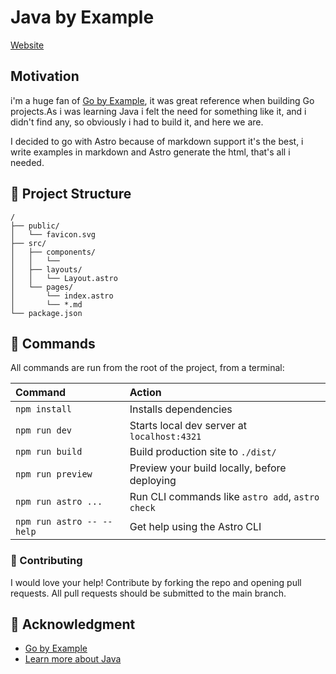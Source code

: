 # Java by Example

[Website](java.bernoussama.com)

## Motivation

i'm a huge fan of [Go by Example](https://gobyexample.com), it was great reference when building Go projects.As i was learning Java i felt the need for something like it, and i didn't find any, so obviously i had to build it, and here we are.

I decided to go with Astro because of markdown support it's the best, i write examples in markdown and Astro generate the html, that's all i needed.

## 🚀 Project Structure

```text
/
├── public/
│   └── favicon.svg
├── src/
│   ├── components/
│   │   └──
│   ├── layouts/
│   │   └── Layout.astro
│   └── pages/
│       └── index.astro
│       └── *.md
└── package.json
```

## 🧞 Commands

All commands are run from the root of the project, from a terminal:

| Command                   | Action                                           |
| :------------------------ | :----------------------------------------------- |
| `npm install`             | Installs dependencies                            |
| `npm run dev`             | Starts local dev server at `localhost:4321`      |
| `npm run build`           | Build production site to `./dist/`               |
| `npm run preview`         | Preview your build locally, before deploying     |
| `npm run astro ...`       | Run CLI commands like `astro add`, `astro check` |
| `npm run astro -- --help` | Get help using the Astro CLI                     |

### 👏 Contributing

I would love your help! Contribute by forking the repo and opening pull requests.
All pull requests should be submitted to the main branch.

## 👀 Acknowledgment

- [Go by Example](https://gobyexample.com)
- [Learn more about Java](https://dev.java/getting-started)
